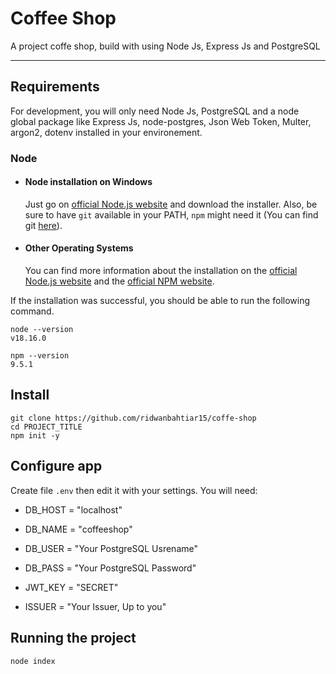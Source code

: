 # Coffee Shop

A project coffe shop, build with using Node Js, Express Js and PostgreSQL

---

## Requirements

For development, you will only need Node Js, PostgreSQL and a node global package like Express Js, node-postgres, Json Web Token, Multer, argon2, dotenv installed in your environement.

### Node

- #### Node installation on Windows

  Just go on [official Node.js website](https://nodejs.org/) and download the installer.
  Also, be sure to have `git` available in your PATH, `npm` might need it (You can find git [here](https://git-scm.com/)).

- #### Other Operating Systems
  You can find more information about the installation on the [official Node.js website](https://nodejs.org/) and the [official NPM website](https://npmjs.org/).

If the installation was successful, you should be able to run the following command.

    node --version
    v18.16.0

    npm --version
    9.5.1

###

## Install

    git clone https://github.com/ridwanbahtiar15/coffe-shop
    cd PROJECT_TITLE
    npm init -y

## Configure app

Create file `.env` then edit it with your settings. You will need:

- DB_HOST = "localhost"
- DB_NAME = "coffeeshop"
- DB_USER = "Your PostgreSQL Usrename"
- DB_PASS = "Your PostgreSQL Password"

- JWT_KEY = "SECRET"
- ISSUER = "Your Issuer, Up to you"

## Running the project

    node index
